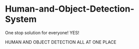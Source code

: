 # Human-and-Object-Detection-System

One stop solution for everyone!
YES!

HUMAN AND OBJECT DETECTION ALL AT ONE PLACE
